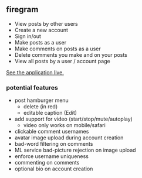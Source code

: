 ## firegram

- View posts by other users
- Create a new account
- Sign in/out
- Make posts as a user
- Make comments on posts as a user
- Delete comments you make and on your posts
- View all posts by a user / account page

[See the application live.](https://firegram-62656.web.app/)

### potential features

- post hamburger menu
  - delete (in red)
  - editable caption (Edit)
- add support for video (start/stop/mute/autoplay)
  - video only works on mobile/safari
- clickable comment usernames
- avatar image upload during account creation
- bad-word filtering on comments
- ML service bad-picture rejection on image upload
- enforce username uniqueness
- commenting on comments
- optional bio on account creation
